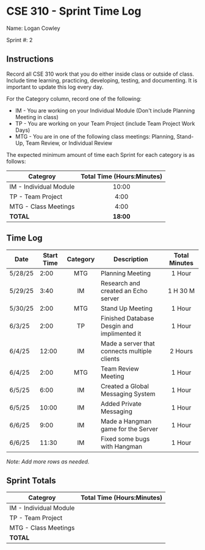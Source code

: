 # CSE 310 - Sprint Time Log

Name: Logan Cowley

Sprint #: 2

## Instructions

Record all CSE 310 work that you do either inside class or outside of class.  Include time learning, practicing, developing, testing, and documenting.  It is important to update this log every day.

For the Category column, record one of the following:
* IM - You are working on your Individual Module (Don't include Planning Meeting in class)
* TP - You are working on your Team Project (include Team Project Work Days)
* MTG - You are in one of the following class meetings: Planning, Stand-Up, Team Review, or Individual Review

The expected minimum amount of time each Sprint for each category is as follows:

|Categroy                       |Total Time (Hours:Minutes)|
|-------------------------------|:------------------------:|
|IM - Individual Module         |          10:00           |
|TP - Team Project              |           4:00           |
|MTG - Class Meetings           |           4:00           |
|**TOTAL**                      |        **18:00**         |

## Time Log

|Date      |Start Time|Category|Description                                 |Total Minutes|
|----------|----------|:------:|--------------------------------------------|:-----------:|
|5/28/25   |2:00      |MTG     |Planning Meeting                            |  1 Hour     |
|5/29/25   |3:40      |IM      |Research and created an Echo server         |  1 H 30 M   |
|5/30/25   |2:00      |MTG     |Stand Up Meeting                            |  1 Hour     |
|6/3/25    |2:00      |TP      |Finished Database Desgin and implimented it |  1 Hour     |
|6/4/25    |12:00     |IM      |Made a server that connects multiple clients|  2 Hours    |
|6/4/25    |2:00      |MTG     |Team Review Meeting                         |  1 Hour     |
|6/5/25    |6:00      |IM      |Created a Global Messaging System           |  1 Hour     |
|6/5/25    |10:00     |IM      |Added Private Messaging                     |  1 Hour     |
|6/6/25    |9:00      |IM      |Made a Hangman game for the Server          |  1 Hour     |
|6/6/25    |11:30     |IM      |Fixed some bugs with Hangman                |  1 Hour     |

_Note: Add more rows as needed._

## Sprint Totals

|Categroy                       |Total Time (Hours:Minutes)|
|-------------------------------|:------------------------:|
|IM - Individual Module         |                          |
|TP - Team Project              |                          |
|MTG - Class Meetings           |                          |
|**TOTAL**                      |                          |

